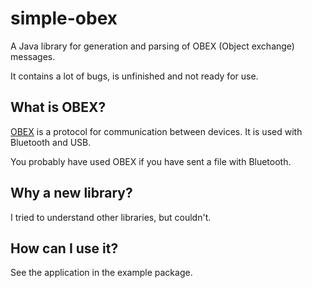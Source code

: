 # simple-obex
A Java library for generation and parsing of OBEX (Object exchange) messages.

It contains a lot of bugs, is unfinished and not ready for use.

## What is OBEX? ##

[OBEX](https://en.wikipedia.org/wiki/OBject_EXchange) is a protocol for communication between devices. It is used with Bluetooth and USB.

You probably have used OBEX if you have sent a file with Bluetooth.

## Why a new library? ##

I tried to understand other libraries, but couldn't.

## How can I use it? ##

See the application in the example package.
